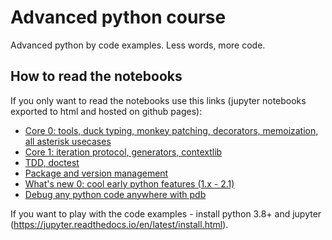 # Advanced python course

Advanced python by code examples. Less words, more code.

## How to read the notebooks

If you only want to read the notebooks use this links (jupyter notebooks exported to html and hosted on github pages):
* [Core 0: tools, duck typing, monkey patching, decorators, memoization, all asterisk usecases](https://rafalslaby.github.io/advanced-python-course/core_00/core_00.html)
* [Core 1: iteration protocol, generators, contextlib](https://rafalslaby.github.io/advanced-python-course/core_01/generators_contextlib.html)
* [TDD, doctest](https://rafalslaby.github.io/advanced-python-course/doctest/tdd_doctest.html)
* [Package and version management](https://rafalslaby.github.io/advanced-python-course/package_and_version_management/package_and_version_management.html)
* [What's new 0: cool early python features (1.x - 2.1)](https://rafalslaby.github.io/advanced-python-course/whats_new_00/whatsnew.html)
* [Debug any python code anywhere with pdb](https://rafalslaby.github.io/advanced-python-course/debugging_with_pdb/main.py)


If you want to play with the code examples - install python 3.8+ and jupyter (https://jupyter.readthedocs.io/en/latest/install.html).
